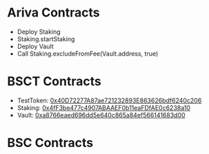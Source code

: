 # Ariva Contracts

- Deploy Staking
- Staking.startStaking
- Deploy Vault
- Call Staking.excludeFromFee(Vault.address, true)

# BSCT Contracts

- TestToken: [0x40D72277A87ae721232893E863626bdf6240c206](https://testnet.bscscan.com/address/0x40D72277A87ae721232893E863626bdf6240c206)
- Staking: [0x4fF3be477c4907ABAAEF0b11eaFDfAE0c6238a10](https://testnet.bscscan.com/address/0x4fF3be477c4907ABAAEF0b11eaFDfAE0c6238a10)
- Vault: [0xa8766eaed696dd5e640c865a84ef566141683d00](https://testnet.bscscan.com/address/0xa8766eaed696dd5e640c865a84ef566141683d00)

# BSC Contracts
